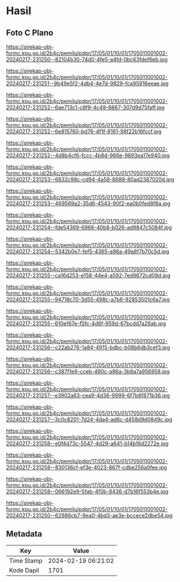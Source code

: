 # Hasil

## Foto C Plano

https://sirekap-obj-formc.kpu.go.id/2b4c/pemilu/pdpr/17/05/01/10/01/1705011001002-20240217-231250--82104b30-74d0-4fe5-a4fd-0bc63fdef6eb.jpg

https://sirekap-obj-formc.kpu.go.id/2b4c/pemilu/pdpr/17/05/01/10/01/1705011001002-20240217-231251--9b49e5f2-4db4-4e7d-9829-fca95916eeae.jpg

https://sirekap-obj-formc.kpu.go.id/2b4c/pemilu/pdpr/17/05/01/10/01/1705011001002-20240217-231252--6ae713c1-c8f9-4c49-8867-307d9d75faff.jpg

https://sirekap-obj-formc.kpu.go.id/2b4c/pemilu/pdpr/17/05/01/10/01/1705011001002-20240217-231252--6e815760-bd76-4f1f-8161-98f22b16fccf.jpg

https://sirekap-obj-formc.kpu.go.id/2b4c/pemilu/pdpr/17/05/01/10/01/1705011001002-20240217-231252--4d8b4cf6-fccc-4b8d-966e-9893ea17e940.jpg

https://sirekap-obj-formc.kpu.go.id/2b4c/pemilu/pdpr/17/05/01/10/01/1705011001002-20240217-231253--6832c98c-cd94-4a58-8689-80ad2387020d.jpg

https://sirekap-obj-formc.kpu.go.id/2b4c/pemilu/pdpr/17/05/01/10/01/1705011001002-20240217-231253--469569a2-35d6-4543-90f2-ea0b0fed8f8a.jpg

https://sirekap-obj-formc.kpu.go.id/2b4c/pemilu/pdpr/17/05/01/10/01/1705011001002-20240217-231254--fde54369-6966-40b8-b026-ad9847c5084f.jpg

https://sirekap-obj-formc.kpu.go.id/2b4c/pemilu/pdpr/17/05/01/10/01/1705011001002-20240217-231254--5342b0e7-fef5-4365-a98a-49a8f7b70c5d.jpg

https://sirekap-obj-formc.kpu.go.id/2b4c/pemilu/pdpr/17/05/01/10/01/1705011001002-20240217-231255--ca16d253-e158-44e4-a592-7ed9672cd09d.jpg

https://sirekap-obj-formc.kpu.go.id/2b4c/pemilu/pdpr/17/05/01/10/01/1705011001002-20240217-231255--94718c70-3d55-498c-a7b6-92853501c6a7.jpg

https://sirekap-obj-formc.kpu.go.id/2b4c/pemilu/pdpr/17/05/01/10/01/1705011001002-20240217-231255--610ef67e-f5fc-4d6f-959d-67bcdd7a26ab.jpg

https://sirekap-obj-formc.kpu.go.id/2b4c/pemilu/pdpr/17/05/01/10/01/1705011001002-20240217-231256--c22ab276-1a84-4915-bdbc-b08b6db3cef3.jpg

https://sirekap-obj-formc.kpu.go.id/2b4c/pemilu/pdpr/17/05/01/10/01/1705011001002-20240217-231256--c387f1e9-cceb-490c-a86a-3b8a7a956958.jpg

https://sirekap-obj-formc.kpu.go.id/2b4c/pemilu/pdpr/17/05/01/10/01/1705011001002-20240217-231257--e3902a63-cea9-4d36-9999-6f7b6f871b36.jpg

https://sirekap-obj-formc.kpu.go.id/2b4c/pemilu/pdpr/17/05/01/10/01/1705011001002-20240217-231257--3c0c8201-7d24-4da4-ad6c-d458d9d0849c.jpg

https://sirekap-obj-formc.kpu.go.id/2b4c/pemilu/pdpr/17/05/01/10/01/1705011001002-20240217-231258--e0f4d73c-5547-4d29-a641-b14b16d2272e.jpg

https://sirekap-obj-formc.kpu.go.id/2b4c/pemilu/pdpr/17/05/01/10/01/1705011001002-20240217-231258--830136cf-ef3e-4023-867f-cdbe256a0fee.jpg

https://sirekap-obj-formc.kpu.go.id/2b4c/pemilu/pdpr/17/05/01/10/01/1705011001002-20240217-231258--066192e9-5fab-4f0b-8436-d7b16f553b4e.jpg

https://sirekap-obj-formc.kpu.go.id/2b4c/pemilu/pdpr/17/05/01/10/01/1705011001002-20240217-231250--62986cb7-9ea0-4bd3-ae3e-bccece2dbe54.jpg


## Metadata

| Key        | Value               |
| ---------- | ------------------- |
| Time Stamp | 2024-02-19 06:21:02 |
| Kode Dapil | 1701                |



